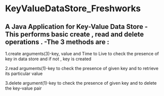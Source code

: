 # KeyValueDataStore_Freshworks
A Java Application for Key-Value Data Store 
-This performs basic create , read and delete operations .
-The 3 methods are :
----------------------------------------------------
1.create
arguments(3)-key, value and Time to Live
to check the presence of key in data store and if not , key is created

2.read
arguments(1)-key
to check the presence of given key and to retrieve its particular value 

3.delete
argument(1)-key
to check the presence of given key and to delete the key-value pair
